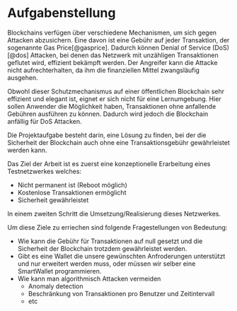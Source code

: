 # Aufgabenstellung

Blockchains verfügen über verschiedene Mechanismen, um sich gegen Attacken abzusichern. Eine davon ist eine Gebühr auf jeder Transaktion, der sogenannte Gas Price[@gasprice]. Dadurch können Denial of Service (DoS)[@dos] Attacken, bei denen das Netzwerk mit unzähligen Transaktionen geflutet wird, effizient bekämpft werden. Der Angreifer kann die Attacke nicht aufrechterhalten, da ihm die finanziellen Mittel zwangsläufig ausgehen. 

Obwohl dieser Schutzmechanismus auf einer öffentlichen Blockchain sehr effizient und elegant ist, eignet er sich nicht für eine Lernumgebung. Hier sollen Anwender die Möglichkeit haben, Transaktionen ohne anfallende Gebühren ausführen zu können. Dadurch wird jedoch die Blockchain anfällig für DoS Attacken. 

Die Projektaufgabe besteht darin, eine Lösung zu finden, bei der die Sicherheit der Blockchain auch ohne eine Transaktionsgebühr gewährleistet werden kann. 

Das Ziel der Arbeit ist es zuerst eine konzeptionelle Erarbeitung eines Testnetzwerkes welches:

- Nicht permanent ist (Reboot möglich)
- Kostenlose Transaktionen ermöglicht 
- Sicherheit gewährleistet

In einem zweiten Schritt die Umsetzung/Realisierung dieses Netzwerkes. 

Um diese Ziele zu erriechen sind folgende Fragestellungen von Bedeutung:

- Wie kann die Gebühr für Transaktionen auf null gesetzt und die Sicherheit der Blockchain trotzdem gewährleistet werden.
- Gibt es eine Wallet die unsere gewünschten Anfroderungen unterstützt und nur erweitert werden muss, oder müssen wir selber eine SmartWallet programmieren.
- Wie kann man algorithmisch Attacken vermeiden
  - Anomaly detection
  - Beschränkung von Transaktionen pro Benutzer und Zeitintervall
  - etc


 

